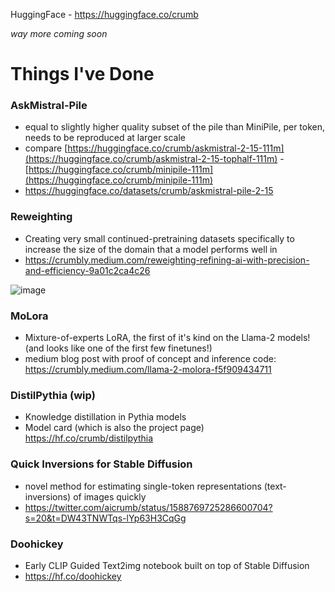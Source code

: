HuggingFace - https://huggingface.co/crumb

*way more coming soon*

# Things I've Done

### AskMistral-Pile
- equal to slightly higher quality subset of the pile than MiniPile, per token, needs to be reproduced at larger scale
- compare [https://huggingface.co/crumb/askmistral-2-15-111m](https://huggingface.co/crumb/askmistral-2-15-tophalf-111m) - [https://huggingface.co/crumb/minipile-111m](https://huggingface.co/crumb/minipile-111m)
- https://huggingface.co/datasets/crumb/askmistral-pile-2-15

### Reweighting
- Creating very small continued-pretraining datasets specifically to increase the size of the domain that a model performs well in
- https://crumbly.medium.com/reweighting-refining-ai-with-precision-and-efficiency-9a01c2ca4c26
  
![image](https://github.com/aicrumb/aicrumb/assets/58605641/c3cd1a2f-6840-4f26-9a65-a99e3608fad1)

### MoLora
- Mixture-of-experts LoRA, the first of it's kind on the Llama-2 models! (and looks like one of the first few finetunes!)
- medium blog post with proof of concept and inference code: https://crumbly.medium.com/llama-2-molora-f5f909434711

### DistilPythia (wip)
- Knowledge distillation in Pythia models
- Model card (which is also the project page) https://hf.co/crumb/distilpythia

### Quick Inversions for Stable Diffusion

- novel method for estimating single-token representations (text-inversions) of images quickly
- https://twitter.com/aicrumb/status/1588769725286600704?s=20&t=DW43TNWTqs-lYp63H3CqGg

### Doohickey

- Early CLIP Guided Text2img notebook built on top of Stable Diffusion
- https://hf.co/doohickey

